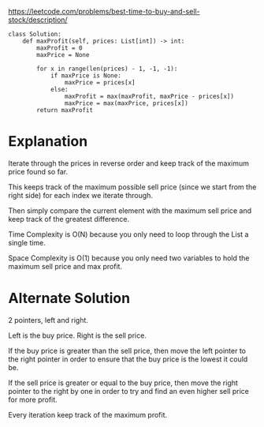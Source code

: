 https://leetcode.com/problems/best-time-to-buy-and-sell-stock/description/

```
class Solution:
    def maxProfit(self, prices: List[int]) -> int:
        maxProfit = 0
        maxPrice = None

        for x in range(len(prices) - 1, -1, -1):
            if maxPrice is None:
                maxPrice = prices[x]
            else:
                maxProfit = max(maxProfit, maxPrice - prices[x])
                maxPrice = max(maxPrice, prices[x])
        return maxProfit
```

# Explanation
Iterate through the prices in reverse order and keep track of the maximum price found so far. 

This keeps track of the maximum possible sell price (since we start from the right side) for each index we iterate through. 

Then simply compare the current element with the maximum sell price and keep track of the greatest difference.

Time Complexity is O(N) because you only need to loop through the List a single time.

Space Complexity is O(1) because you only need two variables to hold the maximum sell price and max profit.

# Alternate Solution
2 pointers, left and right.

Left is the buy price. Right is the sell price.

If the buy price is greater than the sell price, then move the left pointer to the right pointer in order to ensure that the buy price is the lowest it could be.

If the sell price is greater or equal to the buy price, then move the right pointer to the right by one in order to try and find an even higher sell price for more profit.

Every iteration keep track of the maximum profit.
